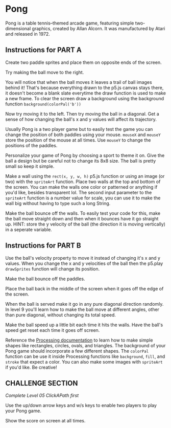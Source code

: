 # Pong

Pong is a table tennis–themed arcade game, featuring simple two-dimensional graphics, created by Allan Alcorn. It was manufactured by Atari and released in 1972.

## Instructions for PART A

Create two paddle sprites and place them on opposite ends of the screen.

Try making the ball move to the right.

You will notice that when the ball moves it leaves a trail of ball images behind it! That's because everything drawn to the p5.js canvas stays there, it doesn't become a blank slate everytime the draw function is used to make a new frame. To clear the screen draw a background using the background function `background(colorPal('b'))`

Now try moving it to the left. Then try moving the ball in a diagonal. Get a sense of how changing the ball's x and y values will affect its trajectory.

Usually Pong is a two player game but to easily test the game you can change the position of both paddles using your mouse. `mouseX` and `mouseY` store the position of the mouse at all times. Use `mouseY` to change the positions of the paddles.

Personalize your game of Pong by choosing a sport to theme it on. Give the ball a design but be careful not to change its 8x8 size. The ball is pretty small so keep it simple.

Make a wall using the `rect(x, y, w, h)` p5.js function or using an image (or two) with the `spriteArt` function. Place two walls at the top and bottom of the screen. You can make the walls one color or patterned or anything if you'd like, besides transparent lol. The second input parameter to the `spriteArt` function is a number value for scale, you can use it to make the wall big without having to type such a long String.

Make the ball bounce off the walls. To easily test your code for this, make the ball move straight down and then when it bounces have it go straight up. HINT: store the y velocity of the ball (the direction it is moving vertically) in a seperate variable.

## Instructions for PART B

Use the ball's velocity property to move it instead of changing it's x and y values. When you change the x and y velocities of the ball then the p5.play `drawSprites` function will change its position.

Make the ball bounce off the paddles.

Place the ball back in the middle of the screen when it goes off the edge of the screen.

When the ball is served make it go in any pure diagonal direction randomly. In level 9 you'll learn how to make the ball move at different angles, other than pure diagonal, without changing its total speed.

Make the ball speed up a little bit each time it hits the walls. Have the ball's speed get reset each time it goes off screen.

Reference the [Processing documentation](https://processing.org/reference) to learn how to make simple shapes like rectangles, circles, ovals, and triangles. The background of your Pong game should incorporate a few different shapes. The `colorPal` function can be use it inside Processing functions like `background`, `fill`, and `stroke` that expect a color. You can also make some images with `spriteArt` if you'd like. Be creative!

## CHALLENGE SECTION

_Complete Level 05 ClickAPath first_

Use the up/down arrow keys and w/s keys to enable two players to play your Pong game.

Show the score on screen at all times.
